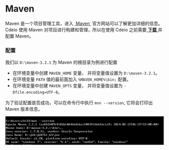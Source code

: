 # Maven

Maven 是一个项目管理工具，进入 <a href="http://maven.apache.org/" target="_blank">&nbsp;Maven&nbsp;</a> 官方网站可以了解更加详细的信息。Cdeio 使用 Maven 对项目进行构建和管理，所以在使用 Cdeio 之前需要<a href="http://maven.apache.org/download.cgi" target="_blank">&nbsp;**下载**&nbsp;</a>并配置 Maven。

### 配置

我们以 ```D:\maven-3.2.1``` 为 Maven 的根目录为例进行配置

* 在环境变量中创建 ```MAVEN_HOME``` 变量， 并将变量值设置为 ```D:\maven-3.2.1```。
* 在环境变量 ```PATH``` 值的最前面加入 ```%MAVEN_HOME%\bin;``` 配置。
* 在环境变量中创建 ```MAVEN_OPTS``` 变量， 并将变量值设置为 ```-Dfile.encoding=UTF-8```。

为了验证配置是否成功，可以在命令行中执行 ```mvn --version```, 它将会打印出 Maven 版本信息。

[![maven 配置成功提示](./images/maven_success.png)](./images/maven_success.png)